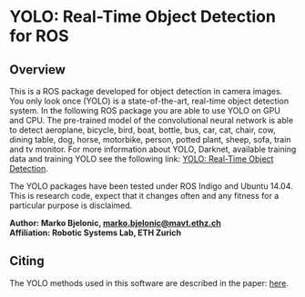 # YOLO: Real-Time Object Detection for ROS

## Overview

This is a ROS package developed for object detection in camera images. You only look once (YOLO) is a state-of-the-art, real-time object detection system. In the following ROS package you are able to use YOLO on GPU and CPU. The pre-trained model of the convolutional neural network is able to detect aeroplane, bicycle, bird, boat, bottle, bus, car, cat, chair, cow, dining table, dog, horse, motorbike, person, potted plant, sheep, sofa, train and tv monitor. For more information about YOLO, Darknet, available training data and training YOLO see the following link: [YOLO: Real-Time Object Detection](http://pjreddie.com/darknet/yolo/).

The YOLO packages have been tested under ROS Indigo and Ubuntu 14.04. This is research code, expect that it changes often and any fitness for a particular purpose is disclaimed.

**Author: Marko Bjelonic, marko.bjelonic@mavt.ethz.ch<br />
Affiliation: Robotic Systems Lab, ETH Zurich**


## Citing

The YOLO methods used in this software are described in the paper: [here](https://arxiv.org/abs/1506.02640).
